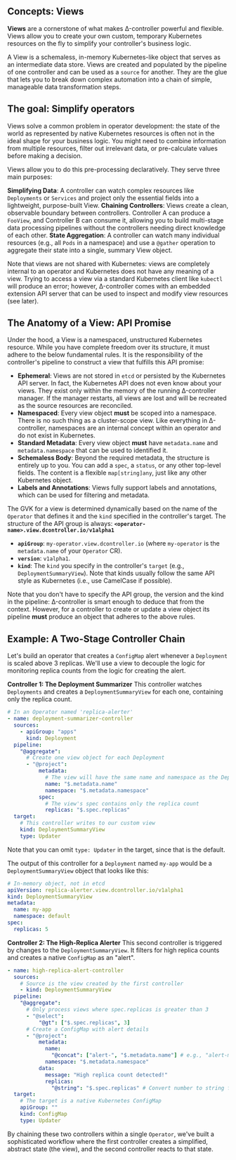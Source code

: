 ## Concepts: Views

**Views** are a cornerstone of what makes Δ-controller powerful and flexible. Views allow you to create your own custom, temporary Kubernetes resources on the fly to simplify your controller's business logic.

A View is a schemaless, in-memory Kubernetes-like object that serves as an intermediate data store. Views are created and populated by the pipeline of one controller and can be used as a `source` for another. They are the glue that lets you to break down complex automation into a chain of simple, manageable data transformation steps.

## The goal: Simplify operators

Views solve a common problem in operator development: the state of the world as represented by native Kubernetes resources is often not in the ideal shape for your business logic. You might need to combine information from multiple resources, filter out irrelevant data, or pre-calculate values before making a decision.

Views allow you to do this pre-processing declaratively. They serve three main purposes:

**Simplifying Data**: A controller can watch complex resources like `Deployments` or `Services` and project only the essential fields into a lightweight, purpose-built View.
**Chaining Controllers**: Views create a clean, observable boundary between controllers. Controller A can produce a `FooView`, and Controller B can consume it, allowing you to build multi-stage data processing pipelines without the controllers needing direct knowledge of each other.
**State Aggregation**: A controller can watch many individual resources (e.g., all `Pods` in a namespace) and use a `@gather` operation to aggregate their state into a single, summary View object.

Note that views are not shared with Kubernetes: views are completely internal to an operator and Kubernetes does not have any meaning of a view. Trying to access a view via a standard Kubernetes client like `kubectl` will produce an error; however, Δ-controller comes with an embedded extension API server that can be used to inspect and modify view resources (see later).

## The Anatomy of a View: API Promise

Under the hood, a View is a namespaced, unstructured Kubernetes resource. While you have complete freedom over its structure, it must adhere to the below fundamental rules. It is the responsibility of the controller's pipeline to construct a view that fulfills this API promise:

*   **Ephemeral**: Views are not stored in `etcd` or persisted by the Kubernetes API server. In fact, the Kubernetes API does not even know about your views. They exist only within the memory of the running Δ-controller manager. If the manager restarts, all views are lost and will be recreated as the source resources are reconciled.
*   **Namespaced**: Every view object **must** be scoped into a namespace. There is no such thing as a cluster-scope view. Like everything in Δ-controller, namespaces are an internal concept within an operator and do not exist in Kubernetes. 
*   **Standard Metadata**: Every view object **must** have `metadata.name` and `metadata.namespace` that can be used to identified it.
*   **Schemaless Body**: Beyond the required metadata, the structure is entirely up to you. You can add a `spec`, a `status`, or any other top-level fields. The content is a flexible `map[string]any`, just like any other Kubernetes object.
*   **Labels and Annotations**: Views fully support labels and annotations, which can be used for filtering and metadata.

The GVK for a view is determined dynamically based on the name of the `Operator` that defines it and the `kind` specified in the controller's target. The structure of the API group is always: **`<operator-name>.view.dcontroller.io/v1alpha1`**

*   **`apiGroup`**: `my-operator.view.dcontroller.io` (where `my-operator` is the `metadata.name` of your `Operator` CR).
*   **`version`**: `v1alpha1`.
*   **`kind`**: The `kind` you specify in the controller's `target` (e.g., `DeploymentSummaryView`). Note that kinds usually follow the same API style as Kubernetes (i.e., use CamelCase if possible).

Note that you don't have to specify the API group, the version and the kind in the pipeline: Δ-controller is smart enough to deduce that from the context. However, for a controller to create or update a view object its pipeline **must** produce an object that adheres to the above rules.

## Example: A Two-Stage Controller Chain

Let's build an operator that creates a `ConfigMap` alert whenever a `Deployment` is scaled above 3 replicas. We'll use a view to decouple the logic for monitoring replica counts from the logic for creating the alert.

**Controller 1: The Deployment Summarizer**
This controller watches `Deployments` and creates a `DeploymentSummaryView` for each one, containing only the replica count.

```yaml
# In an Operator named 'replica-alerter'
- name: deployment-summarizer-controller
  sources:
    - apiGroup: "apps"
      kind: Deployment
  pipeline:
    "@aggregate":
      # Create one view object for each Deployment
      - "@project":
          metadata:
            # The view will have the same name and namespace as the Deployment
            name: "$.metadata.name"
            namespace: "$.metadata.namespace"
          spec:
            # The view's spec contains only the replica count
            replicas: "$.spec.replicas"
  target:
    # This controller writes to our custom view
    kind: DeploymentSummaryView
    type: Updater
```

Note that you can omit `type: Updater` in the target, since that is the default.

The output of this controller for a `Deployment` named `my-app` would be a `DeploymentSummaryView` object that looks like this:

```yaml
# In-memory object, not in etcd
apiVersion: replica-alerter.view.dcontroller.io/v1alpha1
kind: DeploymentSummaryView
metadata:
  name: my-app
  namespace: default
spec:
  replicas: 5
```

**Controller 2: The High-Replica Alerter**
This second controller is triggered by changes to the `DeploymentSummaryView`. It filters for high replica counts and creates a native `ConfigMap` as an "alert".

```yaml
- name: high-replica-alert-controller
  sources:
    # Source is the view created by the first controller
    - kind: DeploymentSummaryView
  pipeline:
    "@aggregate":
      # Only process views where spec.replicas is greater than 3
      - "@select":
          "@gt": ["$.spec.replicas", 3]
      # Create a ConfigMap with alert details
      - "@project":
          metadata:
            name:
              "@concat": ["alert-", "$.metadata.name"] # e.g., "alert-my-app"
            namespace: "$.metadata.namespace"
          data:
            message: "High replica count detected!"
            replicas:
              "@string": "$.spec.replicas" # Convert number to string for ConfigMap data
  target:
    # The target is a native Kubernetes ConfigMap
    apiGroup: ""
    kind: ConfigMap
    type: Updater
```

By chaining these two controllers within a single `Operator`, we've built a sophisticated workflow where the first controller creates a simplified, abstract state (the view), and the second controller reacts to that state.

